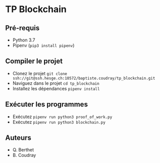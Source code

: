 # TP Blockchain

## Pré-requis
* Python 3.7
* Pipenv (`pip3 install pipenv`)

## Compiler le projet
* Clonez le projet `git clone ssh://git@ssh.hesge.ch:10572/baptiste.coudray/tp_blockchain.git`
* Naviguez dans le projet `cd tp_blockchain`
* Installez les dépendances `pipenv install`

## Exécuter les programmes
* Exécutez `pipenv run python3 proof_of_work.py`
* Exécutez `pipenv run python3 blockchain.py`

## Auteurs
* Q. Berthet
* B. Coudray
